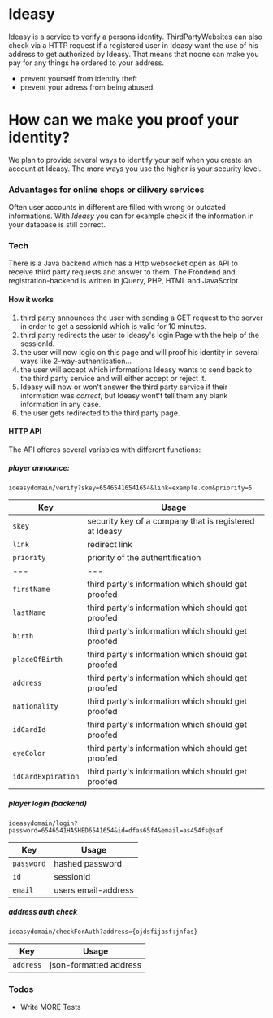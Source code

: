 # Ideasy
Ideasy is a service to verify a persons identity. ThirdPartyWebsites can also check via a HTTP request if a registered user in Ideasy want the use of his address to get authorized by Ideasy. That means that noone can make you pay for any things he ordered to your address.

  - prevent yourself from identity theft
  - prevent your adress from being abused

# How can we make you proof your identity?
We plan to provide several ways to identify your self when you create an account at Ideasy. The more ways you use the higher is your security level.

### Advantages for online shops or dilivery services

Often user accounts in different are filled with wrong or outdated informations.
With *Ideasy* you can for example check if the information in your database is still correct. 

### Tech
There is a Java backend which has a Http websocket open as API to receive third party requests and answer to them. The Frondend and registration-backend is written in jQuery, PHP, HTML and JavaScript

#### How it works
1. third party announces the user with sending a GET request to the server in order to get a sessionId which is valid for 10 minutes.
2. third party redirects the user to Ideasy's login Page with the help of the sessionId.
3. the user will now logic on this page and will proof his identity in several ways like 2-way-authentication...
4. the user will accept which informations Ideasy wants to send back to the third party service and will either accept or reject it.
5. Ideasy will now or won't answer the third party service if their information was *correct*, but Ideasy wont't tell them any blank information in any case.
6. the user gets redirected to the third party page.

#### HTTP API
The API offeres several variables with different functions:
##### player announce:
`ideasydomain/verify?skey=65465416541654&link=example.com&priority=5`

| Key  | Usage |
| --- | --- |
| `skey` | security key of a company that is registered at Ideasy |
| `link` | redirect link |
| `priority` | priority of the authentification | 
| --- | --- |
| `firstName` | third party's information which should get proofed |
| `lastName` | third party's information which should get proofed |
| `birth` | third party's information which should get proofed |
| `placeOfBirth` | third party's information which should get proofed |
| `address` | third party's information which should get proofed |
| `nationality` | third party's information which should get proofed |
| `idCardId` | third party's information which should get proofed |
| `eyeColor` | third party's information which should get proofed |
| `idCardExpiration` | third party's information which should get proofed |

##### player login (backend)
`ideasydomain/login?password=6546541HASHED6541654&id=dfas65f4&email=as454fs@saf`

| Key  | Usage |
| --- | --- |
| `password` | hashed password |
| `id` | sessionId |
| `email` | users email-address |

##### address auth check
`ideasydomain/checkForAuth?address={ojdsfijasf:jnfas}`

| Key  | Usage |
| --- | --- |
| `address` | json-formatted address |

### Todos

 - Write MORE Tests

